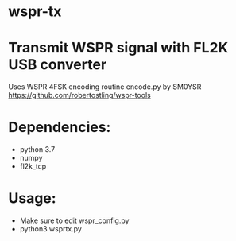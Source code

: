 # wspr-tx

Transmit WSPR signal with FL2K USB converter
============================================

Uses WSPR 4FSK encoding routine encode.py by SM0YSR 
https://github.com/robertostling/wspr-tools

Dependencies:
=============
* python 3.7
* numpy
* fl2k_tcp

Usage:
======
* Make sure to edit wspr_config.py
* python3 wsprtx.py


